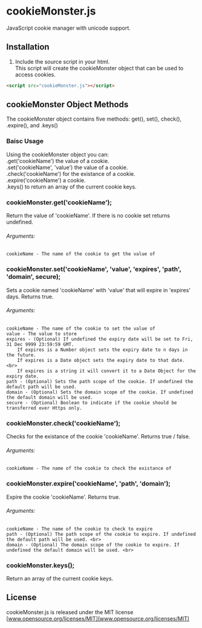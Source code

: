 # cookieMonster.js
JavaScript cookie manager with unicode support. <br>

## Installation
1. Include the source script in your html. <br>
This script will create the cookieMonster object that can be used to access cookies.
```html
<script src="cookieMonster.js"></script>
```

## cookieMonster Object Methods
The cookieMonster object contains five methods: get(), set(), check(), .expire(), and .keys()

### Baisc Usage
Using the cookieMonster object you can: <br> 
    .get('cookieName') the value of a cookie. <br>
    .set('cookieName', 'value') the value of a cookie. <br>
    .check('cookieName') for the existance of a cookie. <br>
    .expire('cookieName') a cookie. <br>
    .keys() to return an array of the current cookie keys. <br>


### cookieMonster.get('cookieName');
Return the value of 'cookieName'.  If there is no cookie set returns undefined.
###### Arguments: <br>
    cookieName - The name of the cookie to get the value of

### cookieMonster.set('cookieName', 'value', 'expires', 'path', 'domain', secure);
Sets a cookie named 'cookieName' with 'value' that will expire in 'expires' days.  Returns true.
###### Arguments: <br>
    cookieName - The name of the cookie to set the value of
    value - The value to store
    expires - (Optional) If undefined the expiry date will be set to Fri, 31 Dec 9999 23:59:59 GMT. 
        If expires is a Number object sets the expiry date to n days in the future.
        If expires is a Date object sets the expiry date to that date. <br>
        If expires is a string it will convert it to a Date Object for the expiry date.
    path - (Optional) Sets the path scope of the cookie. If undefined the default path will be used.
    domain - (Optional) Sets the domain scope of the cookie. If undefined the default domain will be used.
    secure - (Optional) Boolean to indicate if the cookie should be transferred over Https only.
                
### cookieMonster.check('cookieName');
Checks for the existance of the cookie 'cookieName'.  Returns true / false.
###### Arguments: <br>
    cookieName - The name of the cookie to check the existance of

### cookieMonster.expire('cookieName', 'path', 'domain');
Expire the cookie 'cookieName'.  Returns true.
###### Arguments: <br>
    cookieName - The name of the cookie to check to expire
    path - (Optional) The path scope of the cookie to expire. If undefined the default path will be used. <br>
    domain - (Optional) The domain scope of the cookie to expire. If undefined the default domain will be used. <br>

### cookieMonster.keys();
Return an array of the current cookie keys.

## License 
cookieMonster.js is released under the MIT license <br>
[www.opensource.org/licenses/MIT](www.opensource.org/licenses/MIT)